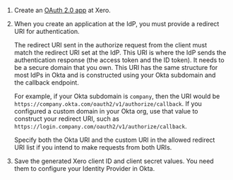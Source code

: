 1. Create an [OAuth 2.0 app](https://developer.xero.com/documentation/guides/oauth2/sign-in) at Xero.

1. When you create an application at the IdP, you must provide a redirect URI for authentication.

    The redirect URI sent in the authorize request from the client must match the redirect URI set at the IdP. This URI is where the IdP sends the authentication response (the access token and the ID token). It needs to be a secure domain that you own. This URI has the same structure for most IdPs in Okta and is constructed using your Okta subdomain and the callback endpoint.

    For example, if your Okta subdomain is `company`, then the URI would be `https://company.okta.com/oauth2/v1/authorize/callback`. If you configured a custom domain in your Okta org, use that value to construct your redirect URI, such as `https://login.company.com/oauth2/v1/authorize/callback`.

    Specify both the Okta URI and the custom URI in the allowed redirect URI list if you intend to make requests from both URIs.

1. Save the generated Xero client ID and client secret values. You need them to configure your Identity Provider in Okta.
